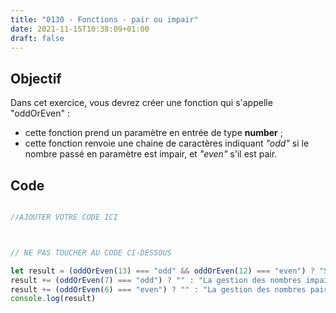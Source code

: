 ```yaml
---
title: "0130 - Fonctions - pair ou impair"
date: 2021-11-15T10:38:09+01:00
draft: false
---
```


## Objectif

Dans cet exercice, vous devrez créer une fonction qui s'appelle "oddOrEven" :

- cette fonction prend un paramètre en entrée de type **number** ;
- cette fonction renvoie une chaine de caractères indiquant *"odd"* si le nombre passé en paramètre est impair, et *"even"* s'il est pair.

## Code

```javascript

//AJOUTER VOTRE CODE ICI



// NE PAS TOUCHER AU CODE CI-DESSOUS

let result = (oddOrEven(13) === "odd" && oddOrEven(12) === "even") ? "SUCCES : Vous avez réussi l'exercice ! Bravo." : "ERREUR : " ;
result += (oddOrEven(7) === "odd") ? "" : "La gestion des nombres impairs ne fonctionne pas ; "
result += (oddOrEven(6) === "even") ? "" : "La gestion des nombres pairs ne fonctionne pas ; "
console.log(result)

```
